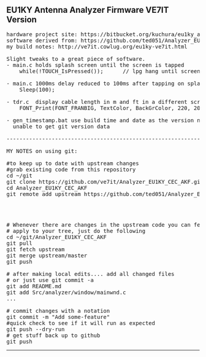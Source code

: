 EU1KY Antenna Analyzer Firmware VE7IT Version
------------------------------------------------------------------------
<pre>
hardware project site: https://bitbucket.org/kuchura/eu1ky_aa_v3/wiki/Home
software derived from: https://github.com/ted051/Analyzer_EU1KY_CEC_AKF
my build notes: http://ve7it.cowlug.org/eu1ky-ve7it.html

Slight tweaks to a great piece of software.
- main.c holds splash screen until the screen is tapped
    while(!TOUCH_IsPressed());      // lpg hang until screen tapped

- main.c 1000ms delay reduced to 100ms after tapping on splash screen
    Sleep(100);

- tdr.c  display cable length in m and ft in a different screen location
    FONT_Print(FONT_FRANBIG, TextColor, BackGrColor, 220, 200, "%.2fm %.1fft", lenm,lenm * 3.2808);

- gen_timestamp.bat use build time and date as the version number if 
  unable to get git version data

------------------------------------------------------------------------

MY NOTES on using git:

#to keep up to date with upstream changes
#grab existing code from this repository
cd ~/git
git clone https://github.com/ve7it/Analyzer_EU1KY_CEC_AKF.git
cd Analyzer_EU1KY_CEC_AKF
git remote add upstream https://github.com/ted051/Analyzer_EU1KY_CEC_AKF.git




# Whenever there are changes in the upstream code you can fetch them and 
# apply to your tree, just do the following
cd ~/git/Analyzer_EU1KY_CEC_AKF
git pull
git fetch upstream
git merge upstream/master
git push

# after making local edits.... add all changed files
# or just use git commit -a
git add README.md
git add Src/analyzer/window/mainwnd.c
...

# commit changes with a notation
git commit -m "Add some-feature"
#quick check to see if it will run as expected
git push --dry-run
# get stuff back up to github
git push
</pre>
------------------------------------------------------------------------


